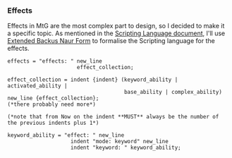 ### Effects
Effects in MtG are the most complex part to design, so I decided to make it a specific topic.
As mentioned in the [Scripting Language document](ScriptingLanguage.md), I'll use  [Extended Backus Naur Form](https://en.wikipedia.org/wiki/Extended_Backus%E2%80%93Naur_form) to
formalise the Scripting language for the effects.

```ebnf
effects = "effects: " new_line
                      effect_collection;

effect_collection = indent {indent} (keyword_ability | activated_ability |
                                     base_ability | complex_ability) new_line {effect_collection};
(*there probably need more*)

(*note that from Now on the indent **MUST** always be the number of the previous indents plus 1*)

keyword_ability = "effect: " new_line
                    indent "mode: keyword" new_line
                    indent "keyword: " keyword_ability;  
```

